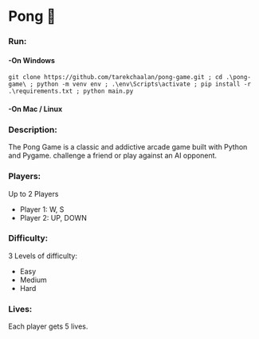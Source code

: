 # Pong 🏓

<h3>Run:</h3>
<h4>-On Windows</h4>
<code>git clone https://github.com/tarekchaalan/pong-game.git ; cd .\pong-game\ ; python -m venv env ; .\env\Scripts\activate ; pip install -r .\requirements.txt ; python main.py</code>

<h4>-On Mac / Linux</h4>
<code></code>

<h3>Description:</h3>

The Pong Game is a classic and addictive arcade game built with Python and Pygame. challenge a friend or play against an AI opponent. 
<br>

<h3>Players:</h3>

Up to 2 Players
<ul>
  <li>Player 1: W, S</li>
  <li>Player 2: UP, DOWN</li>
</ul>

<h3>Difficulty:</h3>

3 Levels of difficulty:
<ul>
  <li>Easy</li>
  <li>Medium</li>
  <li>Hard</li>
</ul>

<h3>Lives:</h3>

Each player gets 5 lives.
